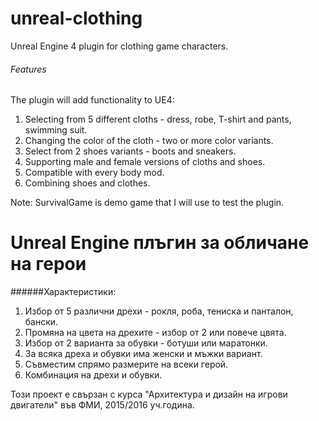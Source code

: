 # unreal-clothing
Unreal Engine 4 plugin for clothing game characters.

###### Features
The plugin will add functionality to UE4:

1. Selecting from 5 different cloths - dress, robe, T-shirt and pants, swimming suit.
2. Changing the color of the cloth - two or more color variants.
3. Select from 2 shoes variants - boots and sneakers.
4. Supporting male and female versions of cloths and shoes.
5. Compatible with every body mod.
6. Combining shoes and clothes.

Note: SurvivalGame is demo game that I will use to test the plugin.

# Unreal Engine плъгин за обличане на герои

######Характеристики:
1. Избор от 5 различни дрехи - рокля, роба, тениска и панталон, бански.
2. Промяна на цвета на дрехите - избор от 2 или повече цвята.
3. Избор от 2 варианта за обувки - ботуши или маратонки.
4. За всяка дреха и обувки има женски и мъжки вариант.
5. Съвместим спрямо размерите на всеки герой.
6. Комбинация на дрехи и обувки.

Този проект е свързан с курса "Архитектура и дизайн на игрови двигатели" във ФМИ, 2015/2016 уч.година.
